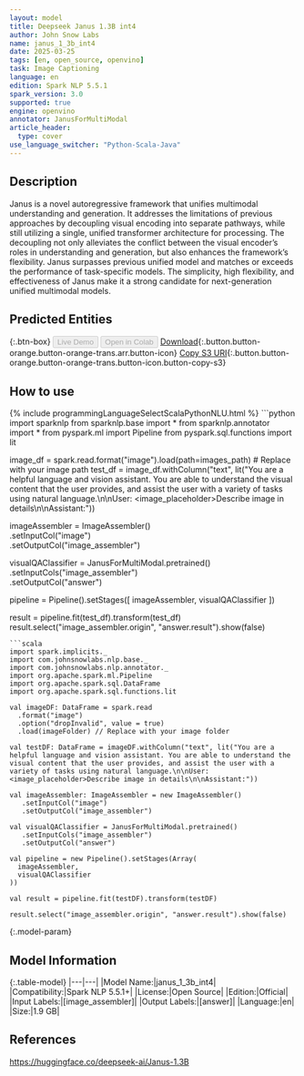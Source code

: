 ```yaml
---
layout: model
title: Deepseek Janus 1.3B int4
author: John Snow Labs
name: janus_1_3b_int4
date: 2025-03-25
tags: [en, open_source, openvino]
task: Image Captioning
language: en
edition: Spark NLP 5.5.1
spark_version: 3.0
supported: true
engine: openvino
annotator: JanusForMultiModal
article_header:
  type: cover
use_language_switcher: "Python-Scala-Java"
---
```


## Description

Janus is a novel autoregressive framework that unifies multimodal understanding and generation. It addresses the limitations of previous approaches by decoupling visual encoding into separate pathways, while still utilizing a single, unified transformer architecture for processing. The decoupling not only alleviates the conflict between the visual encoder’s roles in understanding and generation, but also enhances the framework’s flexibility. Janus surpasses previous unified model and matches or exceeds the performance of task-specific models. The simplicity, high flexibility, and effectiveness of Janus make it a strong candidate for next-generation unified multimodal models.

## Predicted Entities



{:.btn-box}
<button class="button button-orange" disabled>Live Demo</button>
<button class="button button-orange" disabled>Open in Colab</button>
[Download](https://s3.amazonaws.com/auxdata.johnsnowlabs.com/public/models/janus_1_3b_int4_en_5.5.1_3.0_1742913540162.zip){:.button.button-orange.button-orange-trans.arr.button-icon}
[Copy S3 URI](s3://auxdata.johnsnowlabs.com/public/models/janus_1_3b_int4_en_5.5.1_3.0_1742913540162.zip){:.button.button-orange.button-orange-trans.button-icon.button-copy-s3}

## How to use



<div class="tabs-box" markdown="1">
{% include programmingLanguageSelectScalaPythonNLU.html %}
```python
import sparknlp
from sparknlp.base import *
from sparknlp.annotator import *
from pyspark.ml import Pipeline
from pyspark.sql.functions import lit

image_df = spark.read.format("image").load(path=images_path) # Replace with your image path
test_df = image_df.withColumn("text", lit("You are a helpful language and vision assistant. You are able to understand the visual content that the user provides, and assist the user with a variety of tasks using natural language.\n\nUser: <image_placeholder>Describe image in details\n\nAssistant:"))

imageAssembler = ImageAssembler()   
    .setInputCol("image")   
    .setOutputCol("image_assembler")

visualQAClassifier = JanusForMultiModal.pretrained()   
    .setInputCols("image_assembler")   
    .setOutputCol("answer")

pipeline = Pipeline().setStages([
    imageAssembler,
    visualQAClassifier
])

result = pipeline.fit(test_df).transform(test_df)
result.select("image_assembler.origin", "answer.result").show(false)
```
```scala
import spark.implicits._
import com.johnsnowlabs.nlp.base._
import com.johnsnowlabs.nlp.annotator._
import org.apache.spark.ml.Pipeline
import org.apache.spark.sql.DataFrame
import org.apache.spark.sql.functions.lit

val imageDF: DataFrame = spark.read
  .format("image")
  .option("dropInvalid", value = true)
  .load(imageFolder) // Replace with your image folder

val testDF: DataFrame = imageDF.withColumn("text", lit("You are a helpful language and vision assistant. You are able to understand the visual content that the user provides, and assist the user with a variety of tasks using natural language.\n\nUser: <image_placeholder>Describe image in details\n\nAssistant:"))

val imageAssembler: ImageAssembler = new ImageAssembler()
   .setInputCol("image")
   .setOutputCol("image_assembler")

val visualQAClassifier = JanusForMultiModal.pretrained()
   .setInputCols("image_assembler")
   .setOutputCol("answer")

val pipeline = new Pipeline().setStages(Array(
  imageAssembler,
  visualQAClassifier
))

val result = pipeline.fit(testDF).transform(testDF)

result.select("image_assembler.origin", "answer.result").show(false)
```
</div>

{:.model-param}
## Model Information

{:.table-model}
|---|---|
|Model Name:|janus_1_3b_int4|
|Compatibility:|Spark NLP 5.5.1+|
|License:|Open Source|
|Edition:|Official|
|Input Labels:|[image_assembler]|
|Output Labels:|[answer]|
|Language:|en|
|Size:|1.9 GB|

## References

https://huggingface.co/deepseek-ai/Janus-1.3B